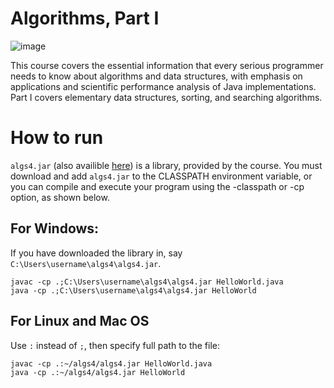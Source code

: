 # Algorithms, Part I
![image](https://github.com/your-hamster/algorithms-by-princeton/assets/106545363/c6393c27-aa64-4757-be5f-19ab45bb94c5)


This course covers the essential information that every serious programmer needs to know about algorithms and data structures, with emphasis on applications and scientific performance analysis of Java implementations. Part I covers elementary data structures, sorting, and searching algorithms.


# How to run
`algs4.jar` (also availible [here](https://github.com/kevin-wayne/algs4/)) is a library, provided by the course. You must download and add `algs4.jar` to the CLASSPATH environment variable, or you can compile and execute your program using the -classpath or -cp option, as shown below.


## For Windows:
If you have downloaded the library in, say `C:\Users\username\algs4\algs4.jar`.
```
javac -cp .;C:\Users\username\algs4\algs4.jar HelloWorld.java
java -cp .;C:\Users\username\algs4\algs4.jar HelloWorld
```

## For Linux and Mac OS
Use `:` instead of `;`, then specify full path to the file:
```
javac -cp .:~/algs4/algs4.jar HelloWorld.java
java -cp .:~/algs4/algs4.jar HelloWorld
```
